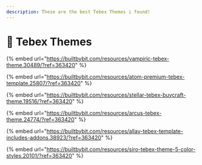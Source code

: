 ```yaml
---
description: These are the best Tebex Themes i found!
---
```


# 💄 Tebex Themes

{% embed url="https://builtbybit.com/resources/vampiric-tebex-theme.30489/?ref=363420" %}

{% embed url="https://builtbybit.com/resources/atom-premium-tebex-template.25807/?ref=363420" %}

{% embed url="https://builtbybit.com/resources/stellar-tebex-buycraft-theme.19516/?ref=363420" %}

{% embed url="https://builtbybit.com/resources/arcus-tebex-theme.24774/?ref=363420" %}

{% embed url="https://builtbybit.com/resources/allay-tebex-template-includes-addons.38923/?ref=363420" %}

{% embed url="https://builtbybit.com/resources/siro-tebex-theme-5-color-styles.20101/?ref=363420" %}
